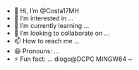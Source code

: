 - 👋 Hi, I’m @Costa17MH
- 👀 I’m interested in ...
- 🌱 I’m currently learning ...
- 💞️ I’m looking to collaborate on ...
- 📫 How to reach me ...
- 😄 Pronouns: ...
- ⚡ Fun fact: ...
diogo@DCPC MINGW64 ~
<!---
Costa17MH/Costa17MH is a ✨ special ✨ repository because its `README.md` (this file) appears on your GitHub profile.
You can click the Preview link to take a look at your changes.
--->
